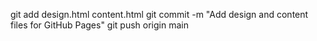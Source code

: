 git add design.html content.html
git commit -m "Add design and content files for GitHub Pages"
git push origin main
